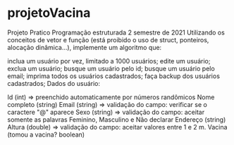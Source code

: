 # projetoVacina
Projeto Pratico Programação estruturada 2 semestre de 2021
Utilizando os conceitos de vetor e função (está proibido o uso de struct, ponteiros, alocação dinâmica...), implemente um algoritmo que:

inclua um usuário por vez, limitado a 1000 usuários;
edite um usuário;
exclua um usuário;
busque um usuário pelo id;
busque um usuário pelo email;
imprima todos os usuários cadastrados;
faça backup dos usuários cadastrados;
Dados do usuário:

Id (int) => preenchido automaticamente por números randômicos
Nome completo (string)
Email (string) => validação do campo: verificar se o caractere "@" aparece
Sexo (string) => validação do campo: aceitar somente as palavras Feminino, Masculino e Não declarar
Endereço (string)
Altura (double) => validação do campo: aceitar valores entre 1 e 2 m. 
Vacina (tomou a vacina? boolean)
